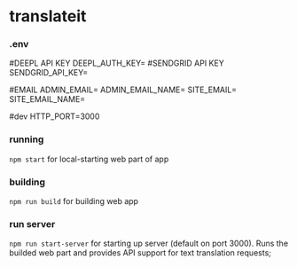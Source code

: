 # translateit

### .env

#DEEPL API KEY
DEEPL_AUTH_KEY=
#SENDGRID API KEY
SENDGRID_API_KEY=

#EMAIL
ADMIN_EMAIL=
ADMIN_EMAIL_NAME=
SITE_EMAIL=
SITE_EMAIL_NAME=

#dev
HTTP_PORT=3000

### running

`npm start` for local-starting web part of app

### building

`npm run build` for building web app

### run server

`npm run start-server` for starting up server (default on port 3000). Runs the builded web part and provides API support for text translation requests;
